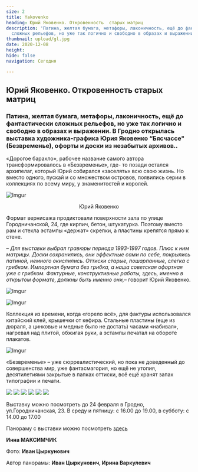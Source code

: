 ```yaml
---
size: 2
title: Yakovenko
heading: Юрий Яковенко. Откровенность  старых матриц
description: 'Патина, желтая бумага, метафоры, лаконичность, ещё до фантастически
  сложных рельефов, но уже так логично и свободно в образах и выражении. '
thumbnail: upload/gl.jpg
date: 2020-12-08
height: 
hide: false
navigation: Сегодня

---
```

## **Юрий Яковенко. Откровенность  старых матриц**

### Патина, желтая бумага, метафоры, лаконичность, ещё до фантастически сложных рельефов, но уже так логично и свободно в образах и выражении. В Гродно открылась выставка художника-графика Юрия Яковенко “Бясчассе" (Безвременье), офорты и доски из незабытых архивов.. 

«Дорогое барахло», рабочее название самого автора трансформировалось в «Безвременье», где- то позади остался архипелаг, который Юрий собирался «заселять» всю свою жизнь. Но вместо одного, пускай и со множеством островов, появились серии в коллекциях по всему миру, у знаменитостей и королей. 

![Imgur](https://i.imgur.com/1Haa0y8.jpg)
<center>Юрий Яковенко</center>

Формат вернисажа продиктовали поверхности зала по улице Городничанской, 24, где кирпич, бетон, штукатурка. Поэтому вместо рам и стекла эстампы «держат» скрепки, а пластины крепятся прямо к стене. 

_– Для выставки выбрал гравюры периода 1993-1997 годов. Плюс к ним матрицы. Доски сохранились, они эффектные сами по себе, покрылись патиной, немного окислились. Оттиски старые, пошарпанные, слегка с грибком. Импортная бумага без грибка, а наша советская офортная уже с грибком. Фактурные, конструктивные работы, здесь, именно в открытом формате, должны быть именно они,_– говорит Юрий Яковенко.

![Imgur](https://i.imgur.com/U5MGbft.jpg)

![Imgur](https://i.imgur.com/I8jiByX.jpg)


Коллекция из времени, когда «горело всё», для фактуры использовался китайский клей, крышечки от кефира. Стальные пластины (еще из дюраля, а цинковые и медные было не достать) часами «набивал», нагревал над плитой, обжигая руки, а эстампы печатал на обороте плакатов. 

![Imgur](https://i.imgur.com/xki83JV.jpg)

«Безвременье» – уже сюрреалистический, но пока не доведенный до совершенства мир, уже фантасмагория, но ещё не утопия, десятилетиями закрытые в папках оттиски, всё ещё хранят запах типографии и печати.

<div class="gallery3">
<!-- Смените gallery2 на gallery3 или gallery4, цифра определяет количество картинок в одном ряду -->
<a href="https://imgur.com/PfNLog6"><img src="https://i.imgur.com/PfNLog6.jpg"></a>
<a href="https://imgur.com/3fLBoMj"><img src="https://i.imgur.com/3fLBoMj.jpg"></a>
<a href="https://imgur.com/9BaZjDq"><img src="https://i.imgur.com/9BaZjDq.jpg"></a>
<a href="https://imgur.com/DCfPGpW"><img src="https://i.imgur.com/DCfPGpW.jpg"></a>
<a href="https://imgur.com/SfEfHkJ"><img src="https://i.imgur.com/SfEfHkJ.jpg"></a>
<a href="https://imgur.com/3qlVZ2g"><img src="https://i.imgur.com/3qlVZ2g.jpg"></a>
</div>

Выставку можно посмотреть до 24 февраля в Гродно, ул.Городничанская, 23. В среду и пятницу:  с 16.00 до 19.00, в субботу: с 14.00 до 17.00

Панораму с выставки можно посмотреть [здесь](https://www.mamgrodno.com/panorama/jakovlenko_exh.html)

**Инна МАКСИМЧИК**

Фото: **Иван Цыркунович**

Автор панорамы: **Иван Цыркунович, Ирина Варкулевич**